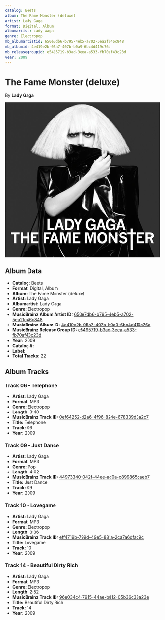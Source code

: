 ```yaml
---
catalog: Beets
album: The Fame Monster (deluxe)
artist: Lady Gaga
format: Digital, Album
albumartist: Lady Gaga
genre: Electropop
mb_albumartistid: 650e7db6-b795-4eb5-a702-5ea2fc46c848
mb_albumid: 4e419e2b-05a7-407b-b0a9-6bc4d419c76a
mb_releasegroupid: e5495719-b3ad-3eea-a533-fb70af43c23d
year: 2009
---
```


# The Fame Monster (deluxe)

By **Lady Gaga**

![](../../assets/beetscovers/Lady_Gaga-The_Fame_Monster_deluxe.jpg)

## Album Data

- **Catalog:** Beets
- **Format:** Digital, Album
- **Album:** The Fame Monster (deluxe)
- **Artist:** Lady Gaga
- **Albumartist:** Lady Gaga
- **Genre:** Electropop
- **MusicBrainz Album Artist ID:** [650e7db6-b795-4eb5-a702-5ea2fc46c848](https://musicbrainz.org/artist/650e7db6-b795-4eb5-a702-5ea2fc46c848)
- **MusicBrainz Album ID:** [4e419e2b-05a7-407b-b0a9-6bc4d419c76a](https://musicbrainz.org/release/4e419e2b-05a7-407b-b0a9-6bc4d419c76a)
- **MusicBrainz Release Group ID:** [e5495719-b3ad-3eea-a533-fb70af43c23d](https://musicbrainz.org/release-group/e5495719-b3ad-3eea-a533-fb70af43c23d)
- **Year:** 2009
- **Catalog #:** 
- **Label:** 
- **Total Tracks:** 22

## Album Tracks

### Track 06 - Telephone

- **Artist:** Lady Gaga
- **Format:** MP3
- **Genre:** Electropop
- **Length:** 3:40
- **MusicBrainz Track ID:** [0ef64252-d2a6-4f96-824e-678339d3a2c7](https://musicbrainz.org/recording/0ef64252-d2a6-4f96-824e-678339d3a2c7)
- **Title:** Telephone
- **Track:** 06
- **Year:** 2009

### Track 09 - Just Dance

- **Artist:** Lady Gaga
- **Format:** MP3
- **Genre:** Pop
- **Length:** 4:02
- **MusicBrainz Track ID:** [44973340-042f-44ee-ad0a-c899865caeb7](https://musicbrainz.org/recording/44973340-042f-44ee-ad0a-c899865caeb7)
- **Title:** Just Dance
- **Track:** 09
- **Year:** 2009

### Track 10 - Lovegame

- **Artist:** Lady Gaga
- **Format:** MP3
- **Genre:** Electropop
- **Length:** 3:36
- **MusicBrainz Track ID:** [eff4719b-799d-49e5-881a-2ca7a6dfac9c](https://musicbrainz.org/recording/eff4719b-799d-49e5-881a-2ca7a6dfac9c)
- **Title:** Lovegame
- **Track:** 10
- **Year:** 2009

### Track 14 - Beautiful Dirty Rich

- **Artist:** Lady Gaga
- **Format:** MP3
- **Genre:** Electropop
- **Length:** 2:52
- **MusicBrainz Track ID:** [96e034c4-7915-44ae-b812-05b36c38a23e](https://musicbrainz.org/recording/96e034c4-7915-44ae-b812-05b36c38a23e)
- **Title:** Beautiful Dirty Rich
- **Track:** 14
- **Year:** 2009

